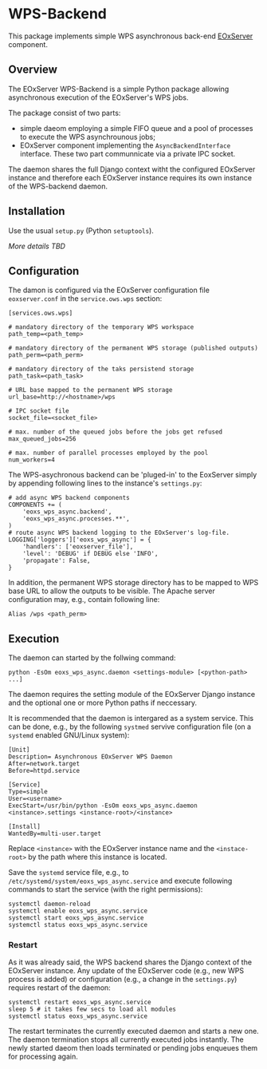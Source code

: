 # WPS-Backend

This package implements simple WPS asynchronous back-end 
[EOxServer](https://github.com/EOxServer/eoxserver) component.

## Overview
The EOxServer WPS-Backend is a simple Python package allowing asynchronous execution
of the EOxServer's WPS jobs.

The package consist of two parts:
 * simple daeom employing a simple FIFO queue and a pool of processes to execute the WPS asynchrounous jobs;
 * EOxServer component implementing the `AsyncBackendInterface` interface.
These two part communnicate via a private IPC socket. 

The daemon shares the full Django context witht the configured EOxServer instance and therefore each EOxServer instance requires its own instance of the WPS-backend daemon.

## Installation

Use the usual `setup.py` (Python `setuptools`).

_More details TBD_

## Configuration

The damon is configured via the EOxServer configuration file `eoxserver.conf` in the `service.ows.wps` section:

```
[services.ows.wps]

# mandatory directory of the temporary WPS workspace
path_temp=<path_temp>

# mandatory directory of the permanent WPS storage (published outputs)
path_perm=<path_perm>

# mandatory directory of the taks persistend storage
path_task=<path_task> 

# URL base mapped to the permanent WPS storage
url_base=http://<hostname>/wps

# IPC socket file
socket_file=<socket_file>

# max. number of the queued jobs before the jobs get refused
max_queued_jobs=256

# max. number of parallel processes employed by the pool
num_workers=4
```

The WPS-asychronous backend can be 'pluged-in' to the EoxServer simply by appending following lines to the instance's `settings.py`:
```
# add async WPS backend components
COMPONENTS += (
    'eoxs_wps_async.backend',
    'eoxs_wps_async.processes.**',
)
# route async WPS backend logging to the EOxServer's log-file.
LOGGING['loggers']['eoxs_wps_async'] = {
    'handlers': ['eoxserver_file'],
    'level': 'DEBUG' if DEBUG else 'INFO',
    'propagate': False,
}
```

In addition, the permanent WPS storage directory has to be mapped to WPS base URL to allow the outputs to be visible. The Apache server configuration may, e.g., contain following line:

```
Alias /wps <path_perm>
```


## Execution

The daemon can started by the follwing command:
```
python -EsOm eoxs_wps_async.daemon <settings-module> [<python-path> ...]
```
The daemon requires the setting module of the EOxServer Django instance and the optional one or more Python paths if neccessary.

It is recommended that the daemon is intergared as a system service. This can be done, e.g., by the following `systmed` servive configuration file (on a `systemd` enabled GNU/Linux system):
```
[Unit]
Description= Asynchronous EOxServer WPS Daemon
After=network.target
Before=httpd.service

[Service]
Type=simple
User=<username>
ExecStart=/usr/bin/python -EsOm eoxs_wps_async.daemon <instance>.settings <instance-root>/<instance>

[Install]
WantedBy=multi-user.target
```
Replace `<instance>` with the EOxServer instance name and the `<instace-root>` by the path where this instance is located.

Save the `systemd` service file, e.g., to `/etc/systemd/system/eoxs_wps_async.service` and execute following commands to start the service (with the right permissions):
```
systemctl daemon-reload
systemctl enable eoxs_wps_async.service
systemctl start eoxs_wps_async.service
systemctl status eoxs_wps_async.service
```

### Restart
As it was already said, the WPS backend shares the Django context of the EOxServer instance. Any update of the EOxServer code (e.g., new WPS process is added) or configuration (e.g., a change in the `settings.py`) requires restart of the daemon:

```
systemctl restart eoxs_wps_async.service
sleep 5 # it takes few secs to load all modules
systemctl status eoxs_wps_async.service
```
The restart terminates the currently executed daemon and starts a new one. The daemon termination stops all currently executed jobs instantly. The newly started daeom then loads terminated or pending jobs enqueues them for processing again.
